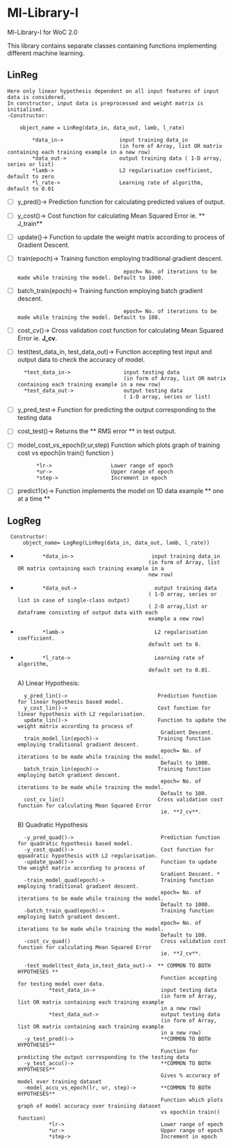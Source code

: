 # Ml-Library-I
 
 Ml-Library-I for WoC 2.0

This library contains separate classes containing functions implementing different machine learning.
## LinReg
    
    Here only linear hypothesis dependent on all input features of input data is considered.    
    In constructor, input data is preprocessed and weight matrix is initialised.   
    -Constructor:
        
        object_name = LinReg(data_in, data_out, lamb, l_rate)
            
            *data_in->                  input training data_in
                                        (in form of Array, list OR matrix containing each training example in a new row)
            *data_out->                 output training data ( 1-D array, series or list)
            *lamb->                     L2 regularisation coefficient, default to zero
            *l_rate->                   Learning rate of algorithm, default to 0.01

   - [ ]  y_pred()->                         Prediction function for calculating predicted values of output.    
   - [ ]  y_cost()->                         Cost function for calculating Mean Squared Error ie. ** J_train**   
   - [ ]  update()->                         Function to update the weight matrix according to process of Gradient Descent.
   - [ ]  train(epoch)->                     Training function employing traditional gradient descent.
                                            
                                            epoch= No. of iterations to be made while training the model. Default to 1000.
   - [ ]  batch_train(epoch)->                  Training function employing batch gradient descent.
                                            
                                            epoch= No. of iterations to be made while training the model. Default to 100.
   - [ ]  cost_cv()->                           Cross validation cost function for calculating Mean Squared Error ie. **J_cv**.
   - [ ]  test(test_data_in, test_data_out)->   Function accepting test input and output data to check the accuracy of model.
            
            *test_data_in->                 input testing data
                                            (in form of Array, list OR matrix containing each training example in a new row)
            *test_data_out->                output testing data
                                            ( 1-D array, series or list)
   - [ ]  y_pred_test->                         Function for predicting the output corresponding to the testing data
   - [ ]  cost_test()->                      Returns the ** RMS error ** in test output.
   - [ ]  model_cost_vs_epoch(lr,ur,step)    Function which plots graph of training cost vs epoch(in train() function )
                
                *lr->                   Lower range of epoch
                *ur->                   Upper range of epoch
                *step->                 Increment in epoch
   - [ ]  predict1(x)->                      Function implements the model on 1D data example ** one at a time **

##   LogReg
     
     Constructor:
         object_name= LogReg(LinReg(data_in, data_out, lamb, l_rate))
-             *data_in->                         input training data_in
                                                (in form of Array, list OR matrix containing each training example in a
                                                new row)
-             *data_out->                         output training data
                                                ( 1-D array, series or list in case of single-class output)
                                                ( 2-D array,list or dataframe consisting of output data with each
                                                example a new row)
-             *lamb->                             L2 regularisation coefficient.
                                                default set to 0.
-             *l_rate->                           Learning rate of algorithm,
                                                default set to 0.01.
     A) Linear Hypothesis:
      
        y_pred_lin()->                             Prediction function for linear hypothesis based model.
        y_cost_lin()->                             Cost function for linear hypothesis with L2 regularisation.
        update_lin()->                             Function to update the weight matrix according to process of
                                                    Gradient Descent.
        train_model_lin(epoch)->                   Training function employing traditional gradient descent.
                                                    epoch= No. of iterations to be made while training the model.
                                                    Default to 1000.
        batch_train_lin(epoch)->                   Training function employing batch gradient descent.
                                                    epoch= No. of iterations to be made while training the model.
                                                    Default to 100.
        cost_cv_lin()                              Cross validation cost function for calculating Mean Squared Error
                                                    ie. **J_cv**.



    B) Quadratic Hypothesis
        
        -y_pred_quad()->                            Prediction function for quadratic hypothesis based model.
        -y_cost_quad()->                            Cost function for qquadratic hypothesis with L2 regularisation.
        -update_quad()->                            Function to update the weight matrix according to process of
                                                    Gradient Descent. *
        -train_model_quad(epoch)->                  Training function employing traditional gradient descent.
                                                    epoch= No. of iterations to be made while training the model.
                                                    Default to 1000.
        -batch_train_quad(epoch)->                  Training function employing batch gradient descent.
                                                    epoch= No. of iterations to be made while training the model.
                                                    Default to 100.
        -cost_cv_quad()                             Cross validation cost function for calculating Mean Squared Error
                                                    ie. **J_cv**.

        -test_model(test_data_in,test_data_out)->  ** COMMON TO BOTH HYPOTHESES **
                                                    Function accepting for testing model over data.
                *test_data_in->                     input testing data
                                                    (in form of Array, list OR matrix containing each training example
                                                    in a new row)
                *test_data_out->                    output testing data
                                                    (in form of Array, list OR matrix containing each training example
                                                    in a new row)
        -y_test_pred()->                            **COMMON TO BOTH HYPOTHESES**
                                                    Function for predicting the output corresponding to the testing data
        -y_test_accu()->                            **COMMON TO BOTH HYPOTHESES**
                                                    Gives % accuracy of model over training dataset
        -model_accu_vs_epoch(lr, ur, step)->        **COMMON TO BOTH HYPOTHESES**
                                                    Function which plots graph of model accuracy over trainiing dataset
                                                    vs epoch(in train() function)
                *lr->                               Lower range of epoch
                *ur->                               Upper range of epoch
                *step->                             Increment in epoch
